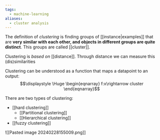 ```yaml
---
tags:
  - machine-learning
aliases:
  - cluster analysis
---
```

The definition of *clustering* is finding groups of [[instance|examples]] that are **very similar with each other, and objects in different groups are quite distinct**. This groups are called [[cluster]].

Clustering is *based on* [[distance]]. Through distance we can measure this (dis)similarities

Clustering can be understood as a function that maps a datapoint to an output:
$$\displaystyle \Huge \begin{eqnarray} 
f:x\rightarrow cluster
\end{eqnarray}$$

There are two types of clustering:
- [[hard clustering]]
	- [[Partitional clustering]]
	- [[Hierarchical clustering]]
- [[fuzzy clustering]]

![[Pasted image 20240228155009.png]]